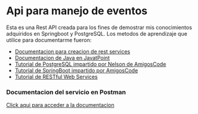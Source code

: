 <!DOCTYPE html>
<html lang="es">
<head>
  <meta charset="utf-8">
  <meta name="viewport" content="width=device-width, initial-scale=1.0">
  <link rel="stylesheet" href="estilo.css">
</head>

<body>
<h1>Api para manejo de eventos</h1>
<p> Esta es una Rest API creada para los fines de demostrar mis conocimientos adquiridos en Springboot y PostgreSQL. Los metodos de aprendizaje que utilice para documentarme fueron:</p>
<ul>
<li><a href="https://spring.io/guides/tutorials/rest/" target="blank_" title="Pulsar aqui para ir al enlace">Documentacion para creacion de rest services</a></li>
<li><a href="https://www.javatpoint.com/java-tutorial" target="blank_" title="Pulsar aqui para ir al enlace">Documentacion de Java en JavatPoint</a></li>
<li><a href="https://www.youtube.com/watch?v=qw--VYLpxG4" target="blank_" title="Pulsar aqui para ir al enlace">Tutorial de PostgreSQL impartido por Nelson de <a href="https://www.youtube.com/c/amigoscode" title="Pulsar aqui para ir a su canal de Youtube">AmigosCode</a></a></li>
<li><a href="https://www.youtube.com/watch?v=9SGDpanrc8U" target="blank_" title="Pulsar aqui para ir al enlace">Tutorial de SpringBoot impartido por AmigosCode</a></li>
<li><a href="https://www.javatpoint.com/restful-web-services-tutorial" target="blank_" title="Pulsar aqui para ir al enlace">Tutorial de RESTful Web Services</a></li>
</ul>
<h3>Documentacion del servicio en Postman</h3>
<a href="https://documenter.getpostman.com/view/17610607/UV5afvts">Click aqui para acceder a la documentacion</a>
</body>
</html>
